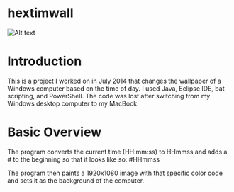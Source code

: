 # hextimwall
![Alt text](http://i.imgur.com/KVkHlYF.png "Optional title")
# Introduction
This is a project I worked on in July 2014 that changes the wallpaper of a Windows computer based on the time of day.  I used Java, Eclipse IDE, bat scripting, and PowerShell.  The code was lost after switching from my Windows desktop computer to my MacBook.

# Basic Overview
The program converts the current time (HH:mm:ss) to HHmmss and adds a # to the beginning so that it looks like so:
\#HHmmss

The program then paints a 1920x1080 image with that specific color code and sets it as the background of the computer.
